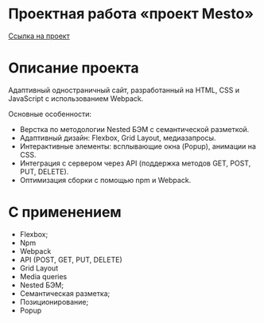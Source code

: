 # Проектная работа «проект Mesto»

[Cсылка на проект](https://incorporation-src.github.io/proect-mesto/)

# Описание проекта

Адаптивный одностраничный сайт, разработанный на HTML, CSS и JavaScript с использованием Webpack.

Основные особенности:

-   Верстка по методологии Nested БЭМ с семантической разметкой.
-   Адаптивный дизайн: Flexbox, Grid Layout, медиазапросы.
-   Интерактивные элементы: всплывающие окна (Popup), анимации на CSS.
-   Интеграция с сервером через API (поддержка методов GET, POST, PUT, DELETE).
-   Оптимизация сборки с помощью npm и Webpack.

# С применением

-   Flexbox;
-   Npm
-   Webpack
-   API (POST, GET, PUT, DELETE)
-   Grid Layout
-   Media queries
-   Nested БЭМ;
-   Семантическая разметка;
-   Позиционирование;
-   Popup
